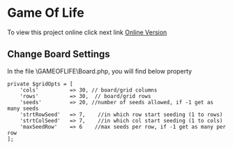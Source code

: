 # Game Of Life

To view this project online click next link [Online Version](http://www.yobsled.com/cnb/gameoflife/)

## Change Board Settings

In the file \GAMEOFLIFE\Board.php, you will find below property

    private $gridOpts = [ 
        'cols'          => 30, // board/grid columns
        'rows'          => 30,  // board/grid rows
        'seeds'         => 20, //number of seeds allowed, if -1 get as many seeds
        'strtRowSeed'   => 7,    //in which row start seeding (1 to rows)
        'strtColSeed'   => 7,    //in which col start seeding (1 to cols)
        'maxSeedRow'    => 6    //max seeds per row, if -1 get as many per row
    ];
